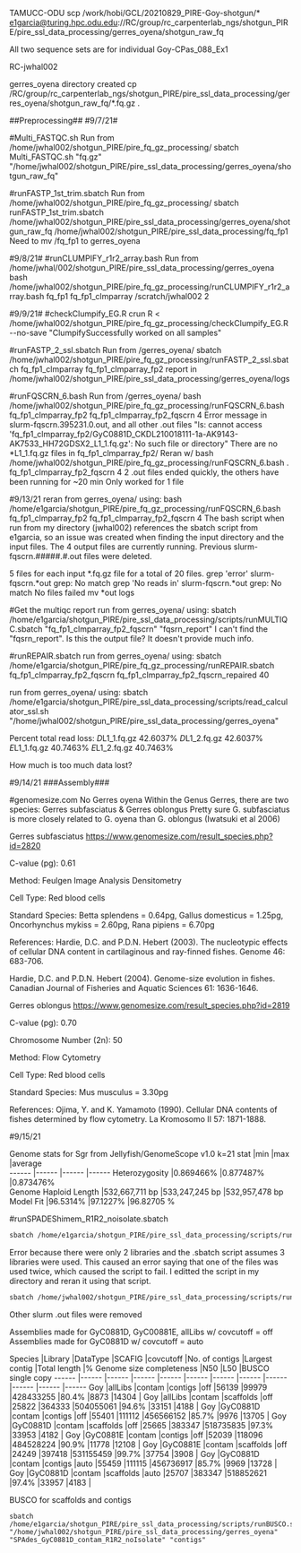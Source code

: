 TAMUCC-ODU
scp /work/hobi/GCL/20210829_PIRE-Goy-shotgun/* e1garcia@turing.hpc.odu.edu://RC/group/rc_carpenterlab_ngs/shotgun_PIRE/pire_ssl_data_processing/gerres_oyena/shotgun_raw_fq

All two sequence sets are for individual Goy-CPas_088_Ex1

RC-jwhal002

gerres_oyena directory created
cp /RC/group/rc_carpenterlab_ngs/shotgun_PIRE/pire_ssl_data_processing/gerres_oyena/shotgun_raw_fq/*.fq.gz .

##Preprocessing##
#9/7/21#

#Multi_FASTQC.sh
Run from /home/jwhal002/shotgun_PIRE/pire_fq_gz_processing/
sbatch Multi_FASTQC.sh "fq.gz" "/home/jwhal002/shotgun_PIRE/pire_ssl_data_processing/gerres_oyena/shotgun_raw_fq"

#runFASTP_1st_trim.sbatch
Run from /home/jwhal002/shotgun_PIRE/pire_fq_gz_processing/
sbatch runFASTP_1st_trim.sbatch /home/jwhal002/shotgun_PIRE/pire_ssl_data_processing/gerres_oyena/shotgun_raw_fq /home/jwhal002/shotgun_PIRE/pire_ssl_data_processing/fq_fp1
Need to mv /fq_fp1 to gerres_oyena

#9/8/21#
#runCLUMPIFY_r1r2_array.bash
Run from /home/jwhal/002/shotgun_PIRE/pire_ssl_data_processing/gerres_oyena
bash /home/jwhal002/shotgun_PIRE/pire_fq_gz_processing/runCLUMPIFY_r1r2_array.bash fq_fp1 fq_fp1_clmparray /scratch/jwhal002 2

#9/9/21#
#checkClumpify_EG.R
crun R < /home/jwhal002/shotgun_PIRE/pire_fq_gz_processing/checkClumpify_EG.R --no-save
"ClumpifySuccessfully worked on all samples"

#runFASTP_2_ssl.sbatch
Run from /gerres_oyena/
sbatch /home/jwhal002/shotgun_PIRE/pire_fq_gz_processing/runFASTP_2_ssl.sbatch fq_fp1_clmparray fq_fp1_clmparray_fp2
report in /home/jwhal002/shotgun_PIRE/pire_ssl_data_processing/gerres_oyena/logs

#runFQSCRN_6.bash
Run from /gerres_oyena/
bash /home/jwhal002/shotgun_PIRE/pire_fq_gz_processing/runFQSCRN_6.bash fq_fp1_clmparray_fp2 fq_fp1_clmparray_fp2_fqscrn 4
Error message in slurm-fqscrn.395231.0.out, and all other .out files
"ls: cannot access 'fq_fp1_clmparray_fp2/GyC0881D_CKDL210018111-1a-AK9143-AK7533_HH72GDSX2_L1_1.fq.gz': No such file or directory"
There are no *L1_1.fq.gz files in fq_fp1_clmparray_fp2/
Reran w/
bash /home/jwhal002/shotgun_PIRE/pire_fq_gz_processing/runFQSCRN_6.bash . fq_fp1_clmparray_fp2_fqscrn 4
2 .out files ended quickly, the others have been running for ~20 min
Only worked for 1 file

#9/13/21
reran from gerres_oyena/ using:
bash /home/e1garcia/shotgun_PIRE/pire_fq_gz_processing/runFQSCRN_6.bash fq_fp1_clmparray_fp2 fq_fp1_clmparray_fp2_fqscrn 4
The bash script when run from my directory (jwhal002) references the sbatch script from e1garcia, so an issue was created when finding the input directory and the input files. 
The 4 output files are currently running.
Previous slurm-fqscrn.#####.#.out files were deleted.

5 files for each input *.fq.gz file for a total of 20 files.
grep 'error' slurm-fqscrn.*out
grep: No match
grep 'No reads in' slurm-fqscrn.*out
grep: No match
No files failed
mv *out logs

#Get the multiqc report
run from gerres_oyena/ using:
sbatch /home/e1garcia/shotgun_PIRE/pire_ssl_data_processing/scripts/runMULTIQC.sbatch "fq_fp1_clmparray_fp2_fqscrn" "fqsrn_report"
I can't find the "fqsrn_report". Is this the output file? It doesn't provide much info. 

#runREPAIR.sbatch
run from gerres_oyena/ using:
sbatch /home/e1garcia/shotgun_PIRE/pire_fq_gz_processing/runREPAIR.sbatch fq_fp1_clmparray_fp2_fqscrn fq_fp1_clmparray_fp2_fqscrn_repaired 40

run from gerres_oyena/ using:
sbatch /home/e1garcia/shotgun_PIRE/pire_ssl_data_processing/scripts/read_calculator_ssl.sh "/home/jwhal002/shotgun_PIRE/pire_ssl_data_processing/gerres_oyena"

Percent total read loss:
*D*L1_1.fq.gz 42.6037%
*D*L1_2.fq.gz 42.6037%
*E*L1_1.fq.gz 40.7463%
*E*L1_2.fq.gz 40.7463%

How much is too much data lost?


#9/14/21
###Assembly###

#genomesize.com
No Gerres oyena
Within the Genus Gerres, there are two species: Gerres subfasciatus & Gerres oblongus
Pretty sure G. subfasciatus is more closely related to G. oyena than G. oblongus (Iwatsuki et al 2006)

Gerres subfasciatus
https://www.genomesize.com/result_species.php?id=2820

C-value (pg): 0.61

Method: Feulgen Image Analysis Densitometry

Cell Type: Red blood cells

Standard Species: Betta splendens = 0.64pg, Gallus domesticus = 1.25pg, Oncorhynchus mykiss = 2.60pg, Rana pipiens = 6.70pg

References:
Hardie, D.C. and P.D.N. Hebert (2003). The nucleotypic effects of cellular DNA content in cartilaginous and ray-finned fishes. Genome 46: 683-706.

Hardie, D.C. and P.D.N. Hebert (2004). Genome-size evolution in fishes. Canadian Journal of Fisheries and Aquatic Sciences 61: 1636-1646.


Gerres oblongus
https://www.genomesize.com/result_species.php?id=2819

C-value (pg): 0.70

Chromosome Number (2n): 50

Method: Flow Cytometry

Cell Type: Red blood cells

Standard Species: Mus musculus = 3.30pg

References:
Ojima, Y. and K. Yamamoto (1990). Cellular DNA contents of fishes determined by flow cytometry. La Kromosomo II 57: 1871-1888.


#9/15/21


Genome stats for Sgr from Jellyfish/GenomeScope v1.0 k=21
stat	|min	|max	|average	
------	|------	|------	|------	
Heterozygosity	|0.869466%	|0.877487%	|0.873476%	
Genome Haploid Length	|532,667,711 bp	|533,247,245 bp	|532,957,478 bp	
Model Fit	|96.5314%	|97.1227%	|96.82705 %	

#runSPADEShimem_R1R2_noisolate.sbatch

```sh
sbatch /home/e1garcia/shotgun_PIRE/pire_ssl_data_processing/scripts/runSPADEShimem_R1R2_noisolate.sbatch "jwhal002" "Goy" "1" "contam" "533000000" "/home/jwhal002/shotgun_PIRE/pire_ssl_data_processing/gerres_oyena"
```
Error because there were only 2 libraries and the .sbatch script assumes 3 libraries were used. This caused an error saying that one of the files was used twice, which caused the script to fail.
I editted the script in my directory and reran it using that script.

```sh
sbatch /home/jwhal002/shotgun_PIRE/pire_ssl_data_processing/scripts/runSPADEShimem_R1R2_noisolate.sbatch "jwhal002" "Goy" "1" "contam" "533000000" "/home/jwhal002/shotgun_PIRE/pire_ssl_data_processing/gerres_oyena"
```

Other slurm .out files were removed

Assemblies made for GyC0881D, GyC00881E, allLibs w/ covcutoff = off
Assemblies made for GyC0881D w/ covcutoff = auto


Species |Library |DataType |SCAFIG |covcutoff |No. of contigs |Largest contig |Total length |% Genome size completeness |N50 |L50 |BUSCO single copy ------ 
|------ |------ |------ |------ |------ |------ |------ |------ |------ |------ |------
Goy |allLibs |contam |contigs |off |56139 |99979 |428433255 |80.4% |8873 |14304 |
Goy |allLibs |contam |scaffolds |off |25822 |364333 |504055061 |94.6% |33151 |4188 |
Goy |GyC0881D |contam |contigs |off |55401 |111112 |456566152 |85.7% |9976 |13705 |
Goy |GyC0881D |contam |scaffolds |off |25665 |383347 |518735835 |97.3% |33953 |4182 |
Goy |GyC0881E |contam |contigs |off |52039 |118096 |484528224 |90.9% |11778 |12108 |
Goy |GyC0881E |contam |scaffolds |off |24249 |397418 |531155459 |99.7% |37754 |3908 |
Goy |GyC0881D |contam |contigs |auto |55459 |111115 |456736917 |85.7% |9969 |13728 |
Goy |GyC0881D |contam |scaffolds |auto |25707 |383347 |518852621 |97.4% |33957 |4183 |


BUSCO for scaffolds and contigs
```
sbatch /home/e1garcia/shotgun_PIRE/pire_ssl_data_processing/scripts/runBUSCO.sh "/home/jwhal002/shotgun_PIRE/pire_ssl_data_processing/gerres_oyena" "SPAdes_GyC0881D_contam_R1R2_noIsolate" "contigs"
```



